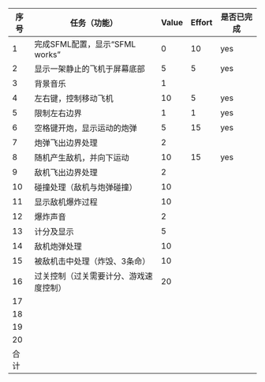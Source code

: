    序号  | 任务（功能）                    |  Value    | Effort    | 是否已完成  
-----|-------------------------------|-----------|-----------|------------|
1    | 完成SFML配置，显示“SFML works”  | 0         |      10     |     yes       |
2    | 显示一架静止的飞机于屏幕底部       | 5         |       5    |        yes   |
3    | 背景音乐                       | 1         |           |            |
4    | 左右键，控制移动飞机             | 10        |      5     |     yes       |
5    | 限制左右边界                    | 1         |       1    |       yes     |
6    | 空格键开炮，显示运动的炮弹        | 5         |     15      |        yes    |
7    | 炮弹飞出边界处理                | 2          |           |           |
8    | 随机产生敌机，并向下运动          | 10        |      15     |    yes       |
9    | 敌机飞出边界处理                | 2         |           |            |
10   | 碰撞处理（敌机与炮弹碰撞）        | 10         |           |           |
11   | 显示敌机爆炸过程                | 10         |           |            |
12   | 爆炸声音                       | 2         |           |            |
13   | 计分及显示                     | 5         |           |            |
14   | 敌机炮弹处理                   | 10         |           |            |
15   | 被敌机击中处理（炸毁、3条命）     | 10          |           |           |
16   | 过关控制（过关需要计分、游戏速度控制）| 20        |           |           |
17   |                               |            |           |           |
18   |                               |            |           |           |
19   |                               |            |           |           |
20   |                               |            |           |           |
合计   |                              |            |           |           |


